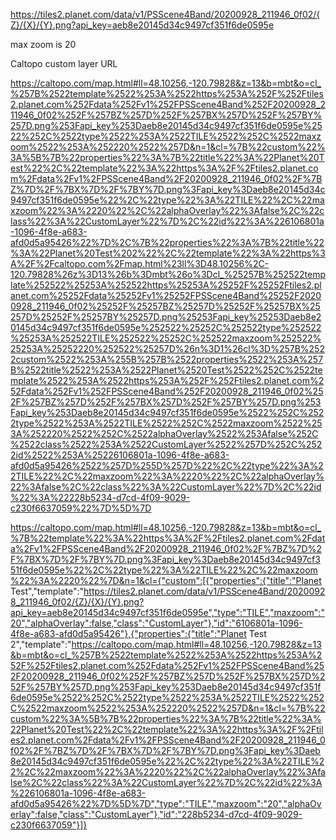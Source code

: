 https://tiles2.planet.com/data/v1/PSScene4Band/20200928_211946_0f02/{Z}/{X}/{Y}.png?api_key=aeb8e20145d34c9497cf351f6de0595e

max zoom is 20

Caltopo custom layer URL

https://caltopo.com/map.html#ll=48.10256,-120.79828&z=13&b=mbt&o=cl_%257B%2522template%2522%253A%2522https%253A%252F%252Ftiles2.planet.com%252Fdata%252Fv1%252FPSScene4Band%252F20200928_211946_0f02%252F%257BZ%257D%252F%257BX%257D%252F%257BY%257D.png%253Fapi_key%253Daeb8e20145d34c9497cf351f6de0595e%2522%252C%2522type%2522%253A%2522TILE%2522%252C%2522maxzoom%2522%253A%252220%2522%257D&n=1&cl=%7B%22custom%22%3A%5B%7B%22properties%22%3A%7B%22title%22%3A%22Planet%20Test%22%2C%22template%22%3A%22https%3A%2F%2Ftiles2.planet.com%2Fdata%2Fv1%2FPSScene4Band%2F20200928_211946_0f02%2F%7BZ%7D%2F%7BX%7D%2F%7BY%7D.png%3Fapi_key%3Daeb8e20145d34c9497cf351f6de0595e%22%2C%22type%22%3A%22TILE%22%2C%22maxzoom%22%3A%2220%22%2C%22alphaOverlay%22%3Afalse%2C%22class%22%3A%22CustomLayer%22%7D%2C%22id%22%3A%226106801a-1096-4f8e-a683-afd0d5a95426%22%7D%2C%7B%22properties%22%3A%7B%22title%22%3A%22Planet%20Test%202%22%2C%22template%22%3A%22https%3A%2F%2Fcaltopo.com%2Fmap.html%23ll%3D48.10256%2C-120.79828%26z%3D13%26b%3Dmbt%26o%3Dcl_%25257B%252522template%252522%25253A%252522https%25253A%25252F%25252Ftiles2.planet.com%25252Fdata%25252Fv1%25252FPSScene4Band%25252F20200928_211946_0f02%25252F%25257BZ%25257D%25252F%25257BX%25257D%25252F%25257BY%25257D.png%25253Fapi_key%25253Daeb8e20145d34c9497cf351f6de0595e%252522%25252C%252522type%252522%25253A%252522TILE%252522%25252C%252522maxzoom%252522%25253A%25252220%252522%25257D%26n%3D1%26cl%3D%257B%2522custom%2522%253A%255B%257B%2522properties%2522%253A%257B%2522title%2522%253A%2522Planet%2520Test%2522%252C%2522template%2522%253A%2522https%253A%252F%252Ftiles2.planet.com%252Fdata%252Fv1%252FPSScene4Band%252F20200928_211946_0f02%252F%257BZ%257D%252F%257BX%257D%252F%257BY%257D.png%253Fapi_key%253Daeb8e20145d34c9497cf351f6de0595e%2522%252C%2522type%2522%253A%2522TILE%2522%252C%2522maxzoom%2522%253A%252220%2522%252C%2522alphaOverlay%2522%253Afalse%252C%2522class%2522%253A%2522CustomLayer%2522%257D%252C%2522id%2522%253A%25226106801a-1096-4f8e-a683-afd0d5a95426%2522%257D%255D%257D%22%2C%22type%22%3A%22TILE%22%2C%22maxzoom%22%3A%2220%22%2C%22alphaOverlay%22%3Afalse%2C%22class%22%3A%22CustomLayer%22%7D%2C%22id%22%3A%22228b5234-d7cd-4f09-9029-c230f6637059%22%7D%5D%7D

https://caltopo.com/map.html#ll=48.10256,-120.79828&z=13&b=mbt&o=cl_%7B%22template%22%3A%22https%3A%2F%2Ftiles2.planet.com%2Fdata%2Fv1%2FPSScene4Band%2F20200928_211946_0f02%2F%7BZ%7D%2F%7BX%7D%2F%7BY%7D.png%3Fapi_key%3Daeb8e20145d34c9497cf351f6de0595e%22%2C%22type%22%3A%22TILE%22%2C%22maxzoom%22%3A%2220%22%7D&n=1&cl={"custom":[{"properties":{"title":"Planet Test","template":"https://tiles2.planet.com/data/v1/PSScene4Band/20200928_211946_0f02/{Z}/{X}/{Y}.png?api_key=aeb8e20145d34c9497cf351f6de0595e","type":"TILE","maxzoom":"20","alphaOverlay":false,"class":"CustomLayer"},"id":"6106801a-1096-4f8e-a683-afd0d5a95426"},{"properties":{"title":"Planet Test 2","template":"https://caltopo.com/map.html#ll=48.10256,-120.79828&z=13&b=mbt&o=cl_%257B%2522template%2522%253A%2522https%253A%252F%252Ftiles2.planet.com%252Fdata%252Fv1%252FPSScene4Band%252F20200928_211946_0f02%252F%257BZ%257D%252F%257BX%257D%252F%257BY%257D.png%253Fapi_key%253Daeb8e20145d34c9497cf351f6de0595e%2522%252C%2522type%2522%253A%2522TILE%2522%252C%2522maxzoom%2522%253A%252220%2522%257D&n=1&cl=%7B%22custom%22%3A%5B%7B%22properties%22%3A%7B%22title%22%3A%22Planet%20Test%22%2C%22template%22%3A%22https%3A%2F%2Ftiles2.planet.com%2Fdata%2Fv1%2FPSScene4Band%2F20200928_211946_0f02%2F%7BZ%7D%2F%7BX%7D%2F%7BY%7D.png%3Fapi_key%3Daeb8e20145d34c9497cf351f6de0595e%22%2C%22type%22%3A%22TILE%22%2C%22maxzoom%22%3A%2220%22%2C%22alphaOverlay%22%3Afalse%2C%22class%22%3A%22CustomLayer%22%7D%2C%22id%22%3A%226106801a-1096-4f8e-a683-afd0d5a95426%22%7D%5D%7D","type":"TILE","maxzoom":"20","alphaOverlay":false,"class":"CustomLayer"},"id":"228b5234-d7cd-4f09-9029-c230f6637059"}]}
